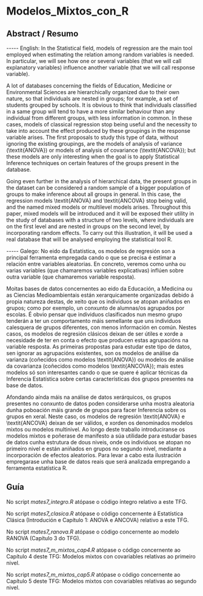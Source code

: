 # Modelos_Mixtos_con_R
## Abstract / Resumo
----- English:
  In the Statistical field, models of regression are the main tool employed when estimating the relation among random variables is needed. In particular, we will see how one or several variables (that we will call explanatory variables) influence another variable (that we will call response variable).
	
A lot of databases concerning the fields of Education, Medicine or Environmental Sciences are hierarchically organized due to their own nature, so that individuals are nested in groups; for example, a set of students grouped by schools. It is obvious to think that individuals classified in a same group will tend to have a more similar behaviour than any individual from different groups, with less information in common. In these cases, models of classical regression stop being useful and the necessity to take into account the effect produced by these groupings in the response variable arises. The first proposals to study this type of data, without ignoring the existing groupings, are the models of analysis of variance (\textit{ANOVA}) or models of analysis of covariance (\textit{ANCOVA}); but these models are only interesting when the goal is to apply Statistical Inference techniques on certain features of the groups present in the database. 
	
Going even further in the analysis of hierarchical data, the present groups in the dataset can be considered a random sample of a bigger population of groups to make inference about all groups in general. In this case, the regression models \textit{ANOVA} and \textit{ANCOVA} stop being valid, and the named mixed models or multilevel models arises. Throughout this paper, mixed models will be introduced and it will be exposed their utility in the study of databases with a structure of two levels, where individuals are on the first level and are nested in groups on the second level, by incorporating random effects. To carry out this illustration, it will be used a real database that will be analysed employing the statistical tool R.

----- Galego:
No eido da Estatística, os modelos de regresión son a principal ferramenta empregada cando o que se precisa é estimar a relación entre variables aleatorias. En concreto, veremos como unha ou varias variables (que chamaremos variables explicativas) inflúen sobre outra variable (que chamaremos variable resposta).
	
Moitas bases de datos concernentes ao eido da Educación, a Medicina ou as Ciencias Medioambientais están xerarquicamente organizadas debido á propia natureza destas, de xeito que os individuos se atopan aniñados en grupos; como por exemplo, un conxunto de alumnas/os agrupados por escolas. É obvio pensar que individuos clasificados nun mesmo grupo tenderán a ter un comportamento máis semellante que uns individuos calesquera de grupos diferentes, con menos información en común. Nestes casos, os modelos de regresión clásicos deixan de ser útiles e xorde a necesidade de ter en conta o efecto que producen estas agrupacións na variable resposta. As primeiras propostas para estudar este tipo de datos, sen ignorar as agrupacións existentes, son os modelos de análise da varianza (coñecidos como modelos \textit{ANOVA}) ou modelos de análise da covarianza (coñecidos como modelos \textit{ANCOVA}); mais estes modelos só son interesantes cando o que se quere é aplicar técnicas da Inferencia Estatística sobre certas características dos grupos presentes na base de datos. 
	
Afondando aínda máis na análise de datos xerárquicos, os grupos presentes no conxunto de datos poden considerarse unha mostra aleatoria dunha poboación máis grande de grupos para facer Inferencia sobre os grupos en xeral. Neste caso, os modelos de regresión \textit{ANOVA} e \textit{ANCOVA} deixan de ser válidos, e xorden os denominados modelos mixtos ou modelos multinivel. Ao longo deste traballo introduciranse os modelos mixtos e poñerase de manifesto a súa utilidade para estudar bases de datos cunha estrutura de dous niveis, onde os individuos se atopan no primeiro nivel e están aniñados en grupos no segundo nivel, mediante a incorporación de efectos aleatorios. Para levar a cabo esta ilustración empregarase unha base de datos reais que será analizada empregando a ferramenta estatística R.

## Guía
No script *mates7_integro.R* atópase o código íntegro relativo a este TFG.

No script *mates7_clasica.R* atópase o código concernente á Estatística Clásica (Introdución e Capítulo 1: ANOVA e ANCOVA) relativo a este TFG.

No script *mates7_ranova.R* atópase o código concernente ao modelo RANOVA (Capítulo 3 do TFG).

No script *mates7_m_mixtos_cap4.R* atópase o código concernente ao Capítulo 4 deste TFG: Modelos mixtos con covariables relativas ao primeiro nivel.

No script *mates7_m_mixtos_cap5.R* atópase o código concernente ao Capítulo 5 deste TFG: Modelos mixtos con covariables relativas ao segundo nivel.
